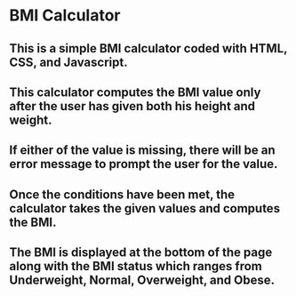 # BMI Calculator
## This is a simple BMI calculator coded with HTML, CSS, and Javascript.
## This calculator computes the BMI value only after the user has given both his height and weight.
## If either of the value is missing, there will be an error message to prompt the user for the value.
## Once the conditions have been met, the calculator takes the given values and computes the BMI.
## The BMI is displayed at the bottom of the page along with the BMI status which ranges from Underweight, Normal, Overweight, and Obese.
